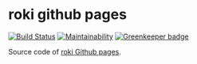 # roki github pages
[![Build Status](https://travis-ci.org/falgon/roki.svg?branch=develop)](https://travis-ci.org/falgon/roki)
[![Maintainability](https://api.codeclimate.com/v1/badges/8a2a1775abe2a36c9df8/maintainability)](https://codeclimate.com/github/falgon/roki/maintainability) [![Greenkeeper badge](https://badges.greenkeeper.io/falgon/roki.svg)](https://greenkeeper.io/)

Source code of [roki Github pages](https://falgon.github.io/roki/).
